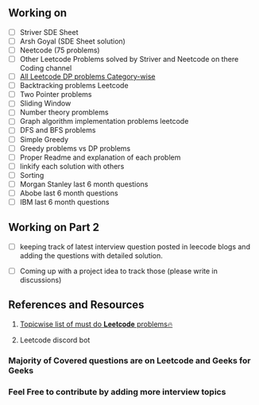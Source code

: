 
## Working on 

- [ ] Striver SDE Sheet 
- [ ] Arsh Goyal (SDE Sheet solution)
- [ ] Neetcode (75 problems)
- [ ] Other Leetcode Problems solved by Striver and Neetcode on there Coding channel
- [ ] [All Leetcode DP problems Category-wise](https://leetcode.com/discuss/general-discussion/1050391/Must-do-Dynamic-programming-Problems-Category-wise)
- [ ] Backtracking problems Leetcode
- [ ] Two Pointer problems 
- [ ] Sliding Window
- [ ] Number theory promblems
- [ ] Graph algorithm implementation problems leetcode
- [ ] DFS and BFS problems
- [ ] Simple Greedy 
- [ ] Greedy problems vs DP problems 
- [ ] Proper Readme and explanation of each problem
- [ ] linkify each solution with others
- [ ] Sorting 
- [ ] Morgan Stanley last 6 month questions 
- [ ] Abobe last 6 month questions
- [ ] IBM last 6 month questions

## Working on Part 2

- [ ] keeping track of latest interview question posted in leecode blogs and adding the questions with detailed solution.
- [ ] Coming up with a project idea to track those (please write in discussions)


## References and Resources
1. [Topicwise list of must do 𝐋𝐞𝐞𝐭𝐜𝐨𝐝𝐞 problems🔥](https://www.linkedin.com/posts/ashwani521_programming-coding-codingisfun-activity-6987656238348046337-SWiS?utm_source=share&utm_medium=member_desktop)

2. Leetcode discord bot  


### Majority of Covered questions are on Leetcode and Geeks for Geeks  
### Feel Free to contribute by adding more interview topics 